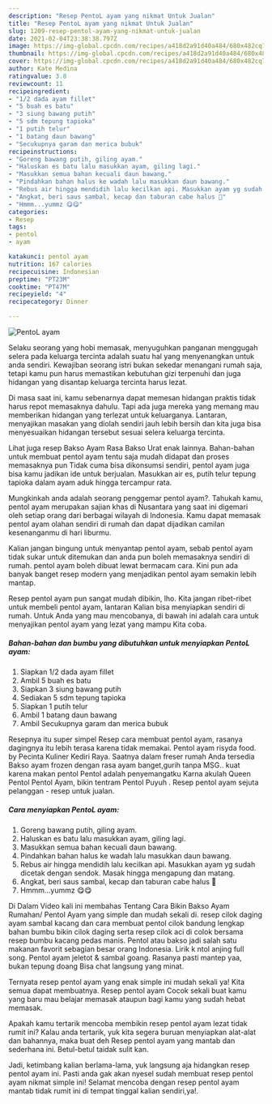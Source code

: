 ```yaml
---
description: "Resep PentoL ayam yang nikmat Untuk Jualan"
title: "Resep PentoL ayam yang nikmat Untuk Jualan"
slug: 1209-resep-pentol-ayam-yang-nikmat-untuk-jualan
date: 2021-02-04T23:38:38.797Z
image: https://img-global.cpcdn.com/recipes/a418d2a91d40a484/680x482cq70/pentol-ayam-foto-resep-utama.jpg
thumbnail: https://img-global.cpcdn.com/recipes/a418d2a91d40a484/680x482cq70/pentol-ayam-foto-resep-utama.jpg
cover: https://img-global.cpcdn.com/recipes/a418d2a91d40a484/680x482cq70/pentol-ayam-foto-resep-utama.jpg
author: Kate Medina
ratingvalue: 3.8
reviewcount: 11
recipeingredient:
- "1/2 dada ayam fillet"
- "5 buah es batu"
- "3 siung bawang putih"
- "5 sdm tepung tapioka"
- "1 putih telur"
- "1 batang daun bawang"
- "Secukupnya garam dan merica bubuk"
recipeinstructions:
- "Goreng bawang putih, giling ayam."
- "Haluskan es batu lalu masukkan ayam, giling lagi."
- "Masukkan semua bahan kecuali daun bawang."
- "Pindahkan bahan halus ke wadah lalu masukkan daun bawang."
- "Rebus air hingga mendidih lalu kecilkan api. Masukkan ayam yg sudah dicetak dengan sendok. Masak hingga mengapung dan matang."
- "Angkat, beri saus sambal, kecap dan taburan cabe halus 🤤"
- "Hmmm...yummz 😋😋"
categories:
- Resep
tags:
- pentol
- ayam

katakunci: pentol ayam 
nutrition: 167 calories
recipecuisine: Indonesian
preptime: "PT23M"
cooktime: "PT47M"
recipeyield: "4"
recipecategory: Dinner

---
```



![PentoL ayam](https://img-global.cpcdn.com/recipes/a418d2a91d40a484/680x482cq70/pentol-ayam-foto-resep-utama.jpg)

Selaku seorang yang hobi memasak, menyuguhkan panganan menggugah selera pada keluarga tercinta adalah suatu hal yang menyenangkan untuk anda sendiri. Kewajiban seorang istri bukan sekedar menangani rumah saja, tetapi kamu pun harus memastikan kebutuhan gizi terpenuhi dan juga hidangan yang disantap keluarga tercinta harus lezat.

Di masa  saat ini, kamu sebenarnya dapat memesan hidangan praktis tidak harus repot memasaknya dahulu. Tapi ada juga mereka yang memang mau memberikan hidangan yang terlezat untuk keluarganya. Lantaran, menyajikan masakan yang diolah sendiri jauh lebih bersih dan kita juga bisa menyesuaikan hidangan tersebut sesuai selera keluarga tercinta. 

Lihat juga resep Bakso Ayam Rasa Bakso Urat enak lainnya. Bahan-bahan untuk membuat pentol ayam tentu saja mudah didapat dan proses memasaknya pun Tidak cuma bisa dikonsumsi sendiri, pentol ayam juga bisa kamu jadikan ide untuk berjualan. Masukkan air es, putih telur tepung tapioka dalam ayam aduk hingga tercampur rata.

Mungkinkah anda adalah seorang penggemar pentol ayam?. Tahukah kamu, pentol ayam merupakan sajian khas di Nusantara yang saat ini digemari oleh setiap orang dari berbagai wilayah di Indonesia. Kamu dapat memasak pentol ayam olahan sendiri di rumah dan dapat dijadikan camilan kesenanganmu di hari liburmu.

Kalian jangan bingung untuk menyantap pentol ayam, sebab pentol ayam tidak sukar untuk ditemukan dan anda pun boleh memasaknya sendiri di rumah. pentol ayam boleh dibuat lewat bermacam cara. Kini pun ada banyak banget resep modern yang menjadikan pentol ayam semakin lebih mantap.

Resep pentol ayam pun sangat mudah dibikin, lho. Kita jangan ribet-ribet untuk membeli pentol ayam, lantaran Kalian bisa menyiapkan sendiri di rumah. Untuk Anda yang mau mencobanya, di bawah ini adalah cara untuk menyajikan pentol ayam yang lezat yang mampu Kita coba.

<!--inarticleads1-->

##### Bahan-bahan dan bumbu yang dibutuhkan untuk menyiapkan PentoL ayam:

1. Siapkan 1/2 dada ayam fillet
1. Ambil 5 buah es batu
1. Siapkan 3 siung bawang putih
1. Sediakan 5 sdm tepung tapioka
1. Siapkan 1 putih telur
1. Ambil 1 batang daun bawang
1. Ambil Secukupnya garam dan merica bubuk


Resepnya itu super simpel Resep cara membuat pentol ayam, rasanya dagingnya itu lebih terasa karena tidak memakai. Pentol ayam risyda food. by Pecinta Kuliner Kediri Raya. Saatnya dalam freser rumah Anda tersedia Bakso ayam frozen dengan rasa ayam banget,gurih tanpa MSG.. kuat karena makan pentol Pentol adalah penyemangatku Karna akulah Queen Pentol Pentol Ayam, bikin tentram Pentol Puyuh . Resep pentol ayam sejuta pelanggan - resep untuk jualan. 

<!--inarticleads2-->

##### Cara menyiapkan PentoL ayam:

1. Goreng bawang putih, giling ayam.
1. Haluskan es batu lalu masukkan ayam, giling lagi.
1. Masukkan semua bahan kecuali daun bawang.
1. Pindahkan bahan halus ke wadah lalu masukkan daun bawang.
1. Rebus air hingga mendidih lalu kecilkan api. Masukkan ayam yg sudah dicetak dengan sendok. Masak hingga mengapung dan matang.
1. Angkat, beri saus sambal, kecap dan taburan cabe halus 🤤
1. Hmmm...yummz 😋😋


Di Dalam Video kali ini membahas Tentang Cara Bikin Bakso Ayam Rumahan/ Pentol Ayam yang simple dan mudah sekali di. resep cilok daging ayam sambal kacang dan cara membuat pentol cilok bandung lengkap bahan bumbu bikin cilok daging serta resep cilok aci di colok bersama resep bumbu kacang pedas manis. Pentol atau bakso jadi salah satu makanan favorit sebagian besar orang Indonesia. Lirik k ntol anjing full song. Pentol ayam jeletot &amp; sambal goang. Rasanya pasti mantep yaa, bukan tepung doang Bisa chat langsung yang minat. 

Ternyata resep pentol ayam yang enak simple ini mudah sekali ya! Kita semua dapat membuatnya. Resep pentol ayam Cocok sekali buat kamu yang baru mau belajar memasak ataupun bagi kamu yang sudah hebat memasak.

Apakah kamu tertarik mencoba membikin resep pentol ayam lezat tidak rumit ini? Kalau anda tertarik, yuk kita segera buruan menyiapkan alat-alat dan bahannya, maka buat deh Resep pentol ayam yang mantab dan sederhana ini. Betul-betul taidak sulit kan. 

Jadi, ketimbang kalian berlama-lama, yuk langsung aja hidangkan resep pentol ayam ini. Pasti anda gak akan nyesel sudah membuat resep pentol ayam nikmat simple ini! Selamat mencoba dengan resep pentol ayam mantab tidak rumit ini di tempat tinggal kalian sendiri,ya!.

